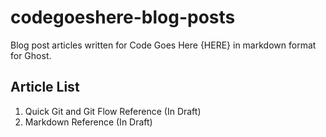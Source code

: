 # codegoeshere-blog-posts
Blog post articles written for Code Goes Here {HERE} in markdown format for Ghost.

Article List
------------

1. Quick Git and Git Flow Reference (In Draft)
2. Markdown Reference (In Draft)
